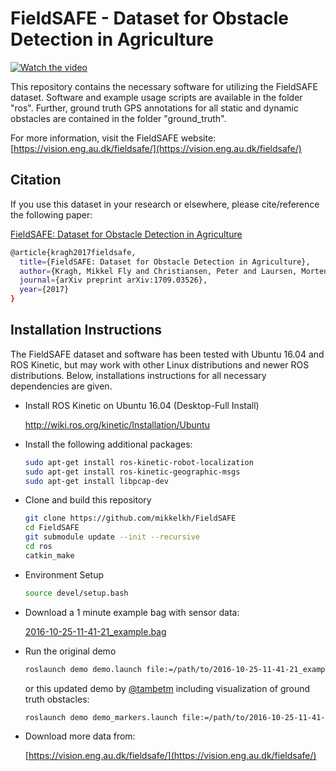 # FieldSAFE - Dataset for Obstacle Detection in Agriculture

[![Watch the video](https://vision.eng.au.dk/wp-content/uploads/2020/09/fieldsafe_youtube.png)](https://www.youtube.com/watch?v=YXz1zdaFX0E)

This repository contains the necessary software for utilizing the FieldSAFE dataset.
Software and example usage scripts are available in the folder "ros".
Further, ground truth GPS annotations for all static and dynamic obstacles are contained in the folder "ground_truth".

For more information, visit the FieldSAFE website: [https://vision.eng.au.dk/fieldsafe/](https://vision.eng.au.dk/fieldsafe/)

## Citation
If you use this dataset in your research or elsewhere, please cite/reference the following paper:

[FieldSAFE: Dataset for Obstacle Detection in Agriculture](https://arxiv.org/abs/1709.03526)

```sh
@article{kragh2017fieldsafe,
  title={FieldSAFE: Dataset for Obstacle Detection in Agriculture},
  author={Kragh, Mikkel Fly and Christiansen, Peter and Laursen, Morten Stigaard and Larsen, Morten and Steen, Kim Arild and Green, Ole and Karstoft, Henrik and J{\o}rgensen, Rasmus Nyholm},
  journal={arXiv preprint arXiv:1709.03526},
  year={2017}
}
```

## Installation Instructions
The FieldSAFE dataset and software has been tested with Ubuntu 16.04 and ROS Kinetic, but may work with other Linux distributions and newer ROS distributions.
Below, installations instructions for all necessary dependencies are given.

* Install ROS Kinetic on Ubuntu 16.04 (Desktop-Full Install)

    http://wiki.ros.org/kinetic/Installation/Ubuntu

* Install the following additional packages:
    ```sh
    sudo apt-get install ros-kinetic-robot-localization 
    sudo apt-get install ros-kinetic-geographic-msgs
    sudo apt-get install libpcap-dev
    ```
* Clone and build this repository
    ```sh
    git clone https://github.com/mikkelkh/FieldSAFE
    cd FieldSAFE
    git submodule update --init --recursive
    cd ros
    catkin_make
    ```
* Environment Setup
    ```sh
    source devel/setup.bash
    ```
* Download a 1 minute example bag with sensor data: 

    [2016-10-25-11-41-21_example.bag](https://vision.eng.au.dk/data/FieldSAFE/2016-10-25-11-41-21_example.bag)

* Run the original demo
    ```sh
    roslaunch demo demo.launch file:=/path/to/2016-10-25-11-41-21_example.bag
    ```
    or this updated demo by [@tambetm](https://github.com/tambetm) including visualization of ground truth obstacles:
    ```sh
    roslaunch demo demo_markers.launch file:=/path/to/2016-10-25-11-41-21_example.bag
    ```
* Download more data from: 

    [https://vision.eng.au.dk/fieldsafe/](https://vision.eng.au.dk/fieldsafe/)
